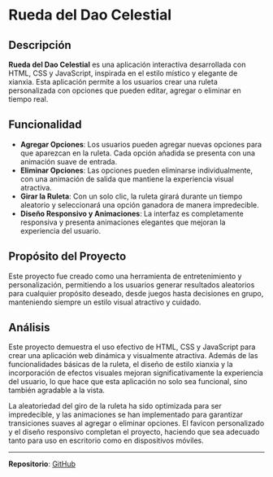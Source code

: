 
# Rueda del Dao Celestial

## Descripción

**Rueda del Dao Celestial** es una aplicación interactiva desarrollada con HTML, CSS y JavaScript, inspirada en el estilo místico y elegante de xianxia. Esta aplicación permite a los usuarios crear una ruleta personalizada con opciones que pueden editar, agregar o eliminar en tiempo real. 

## Funcionalidad

- **Agregar Opciones**: Los usuarios pueden agregar nuevas opciones para que aparezcan en la ruleta. Cada opción añadida se presenta con una animación suave de entrada.
- **Eliminar Opciones**: Las opciones pueden eliminarse individualmente, con una animación de salida que mantiene la experiencia visual atractiva.
- **Girar la Ruleta**: Con un solo clic, la ruleta girará durante un tiempo aleatorio y seleccionará una opción ganadora de manera impredecible.
- **Diseño Responsivo y Animaciones**: La interfaz es completamente responsiva y presenta animaciones elegantes que mejoran la experiencia del usuario.

## Propósito del Proyecto

Este proyecto fue creado como una herramienta de entretenimiento y personalización, permitiendo a los usuarios generar resultados aleatorios para cualquier propósito deseado, desde juegos hasta decisiones en grupo, manteniendo siempre un estilo visual atractivo y cuidado.

## Análisis

Este proyecto demuestra el uso efectivo de HTML, CSS y JavaScript para crear una aplicación web dinámica y visualmente atractiva. Además de las funcionalidades básicas de la ruleta, el diseño de estilo xianxia y la incorporación de efectos visuales mejoran significativamente la experiencia del usuario, lo que hace que esta aplicación no solo sea funcional, sino también agradable a la vista.

La aleatoriedad del giro de la ruleta ha sido optimizada para ser impredecible, y las animaciones se han implementado para garantizar transiciones suaves al agregar o eliminar opciones. El favicon personalizado y el diseño responsivo completan el proyecto, haciendo que sea adecuado tanto para uso en escritorio como en dispositivos móviles.

---

**Repositorio**: [GitHub](https://github.com/usuario/rueda-del-dao-celestial)

